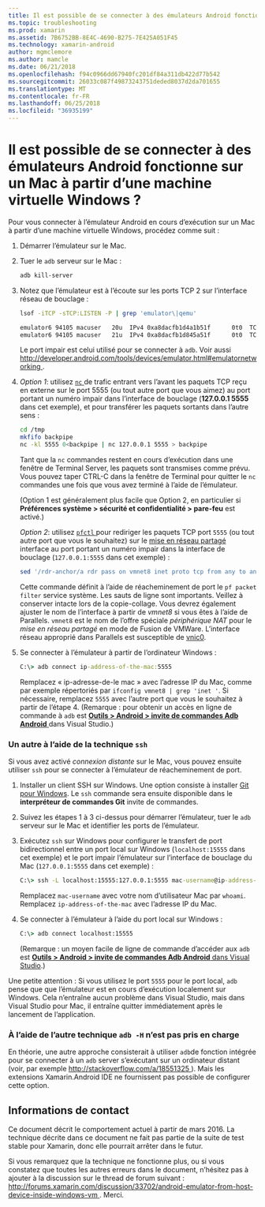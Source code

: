 ```yaml
---
title: Il est possible de se connecter à des émulateurs Android fonctionne sur un Mac à partir d’une machine virtuelle Windows ?
ms.topic: troubleshooting
ms.prod: xamarin
ms.assetid: 7B6752BB-8E4C-4690-B275-7E425A051F45
ms.technology: xamarin-android
author: mgmclemore
ms.author: mamcle
ms.date: 06/21/2018
ms.openlocfilehash: f94c0966dd67940fc201df84a311db422d77b542
ms.sourcegitcommit: 26033c087f49873243751deded8037d2da701655
ms.translationtype: MT
ms.contentlocale: fr-FR
ms.lasthandoff: 06/25/2018
ms.locfileid: "36935199"
---
```

# <a name="is-it-possible-to-connect-to-android-emulators-running-on-a-mac-from-a-windows-vm"></a>Il est possible de se connecter à des émulateurs Android fonctionne sur un Mac à partir d’une machine virtuelle Windows ?

Pour vous connecter à l’émulateur Android en cours d’exécution sur un Mac à partir d’une machine virtuelle Windows, procédez comme suit :

1.  Démarrer l’émulateur sur le Mac.

2.  Tuer le `adb` serveur sur le Mac :

    ```bash
    adb kill-server
    ```

3.  Notez que l’émulateur est à l’écoute sur les ports TCP 2 sur l’interface réseau de bouclage :

    ```bash
    lsof -iTCP -sTCP:LISTEN -P | grep 'emulator\|qemu'

    emulator6 94105 macuser   20u  IPv4 0xa8dacfb1d4a1b51f      0t0  TCP localhost:5555 (LISTEN)
    emulator6 94105 macuser   21u  IPv4 0xa8dacfb1d845a51f      0t0  TCP localhost:5554 (LISTEN)
    ```

    Le port impair est celui utilisé pour se connecter à `adb`. Voir aussi [ http://developer.android.com/tools/devices/emulator.html#emulatornetworking ](http://developer.android.com/tools/devices/emulator.html#emulatornetworking).

4.  _Option 1_: utilisez [ `nc` ](https://developer.apple.com/library/mac/documentation/Darwin/Reference/ManPages/man1/nc.1.html) de trafic entrant vers l’avant les paquets TCP reçu en externe sur le port 5555 (ou tout autre port que vous aimez) au port portant un numéro impair dans l’interface de bouclage (**127.0.0.1 5555** dans cet exemple), et pour transférer les paquets sortants dans l’autre sens :

    ```bash
    cd /tmp
    mkfifo backpipe
    nc -kl 5555 0<backpipe | nc 127.0.0.1 5555 > backpipe
    ```

    Tant que la `nc` commandes restent en cours d’exécution dans une fenêtre de Terminal Server, les paquets sont transmises comme prévu. Vous pouvez taper CTRL-C dans la fenêtre de Terminal pour quitter le `nc` commandes une fois que vous avez terminé à l’aide de l’émulateur.

    (Option 1 est généralement plus facile que Option 2, en particulier si **Préférences système > sécurité et confidentialité > pare-feu** est activé.) 

    _Option 2_: utilisez [ `pfctl` ](https://developer.apple.com/library/mac/documentation/Darwin/Reference/ManPages/man8/pfctl.8.html) pour rediriger les paquets TCP port `5555` (ou tout autre port que vous le souhaitez) sur le [mise en réseau partagé](http://kb.parallels.com/en/4948) interface au port portant un numéro impair dans la interface de bouclage (`127.0.0.1:5555` dans cet exemple) :

    ```bash
    sed '/rdr-anchor/a rdr pass on vmnet8 inet proto tcp from any to any port 5555 -> 127.0.0.1 port 5555' /etc/pf.conf | sudo pfctl -ef -
    ```

    Cette commande définit à l’aide de réacheminement de port le `pf packet filter` service système. Les sauts de ligne sont importants. Veillez à conserver intacte lors de la copie-collage. Vous devrez également ajuster le nom de l’interface à partir de *vmnet8* si vous êtes à l’aide de Parallels. `vmnet8` est le nom de l’offre spéciale *périphérique NAT* pour le *mise en réseau partagé* en mode de Fusion de VMWare. L’interface réseau approprié dans Parallels est susceptible de [vnic0](http://download.parallels.com/doc/psbm/en/Parallels_Server_Bare_Metal_Users_Guide/29258.htm).

5.  Se connecter à l’émulateur à partir de l’ordinateur Windows :

    ```cmd
    C:\> adb connect ip-address-of-the-mac:5555
    ```

    Remplacez « ip-adresse-de-le mac » avec l’adresse IP du Mac, comme par exemple répertoriés par `ifconfig vmnet8 | grep 'inet '`. Si nécessaire, remplacez `5555` avec l’autre port que vous le souhaitez à partir de l’étape 4\. (Remarque : pour obtenir un accès en ligne de commande à `adb` est [ **Outils > Android > invite de commandes Adb Android** ](~/cross-platform/troubleshooting/questions/version-logs.md#adb-logcat) dans Visual Studio.)

### <a name="alternate-technique-using-ssh"></a>Un autre à l’aide de la technique `ssh`

Si vous avez activé _connexion distante_ sur le Mac, vous pouvez ensuite utiliser `ssh` pour se connecter à l’émulateur de réacheminement de port.

1.  Installer un client SSH sur Windows. Une option consiste à installer [Git pour Windows](https://git-for-windows.github.io/). Le `ssh` commande sera ensuite disponible dans le **interpréteur de commandes Git** invite de commandes.

2.  Suivez les étapes 1 à 3 ci-dessus pour démarrer l’émulateur, tuer le `adb` serveur sur le Mac et identifier les ports de l’émulateur.

3.  Exécutez `ssh` sur Windows pour configurer le transfert de port bidirectionnel entre un port local sur Windows (`localhost:15555` dans cet exemple) et le port impair l’émulateur sur l’interface de bouclage du Mac (`127.0.0.1:5555` dans cet exemple) :

    ```cmd 
    C:\> ssh -L localhost:15555:127.0.0.1:5555 mac-username@ip-address-of-the-mac
    ```

    Remplacez `mac-username` avec votre nom d’utilisateur Mac par `whoami`. Remplacez `ip-address-of-the-mac` avec l’adresse IP du Mac.

4.  Se connecter à l’émulateur à l’aide du port local sur Windows :

    ```cmd
    C:\> adb connect localhost:15555
    ```

    (Remarque : un moyen facile de ligne de commande d’accéder aux `adb` est [ **Outils > Android > invite de commandes Adb Android** dans Visual Studio](~/cross-platform/troubleshooting/questions/version-logs.md#adb-logcat).)

Une petite attention : Si vous utilisez le port `5555` pour le port local, `adb` pense que que l’émulateur est en cours d’exécution localement sur Windows. Cela n’entraîne aucun problème dans Visual Studio, mais dans Visual Studio pour Mac, il entraîne quitter immédiatement après le lancement de l’application.

### <a name="alternate-technique-using-adb--h-is-not-yet-supported"></a>À l’aide de l’autre technique `adb -H` n’est pas pris en charge

En théorie, une autre approche consisterait à utiliser `adb`de fonction intégrée pour se connecter à un `adb` server s’exécutant sur un ordinateur distant (voir, par exemple [ http://stackoverflow.com/a/18551325 ](http://stackoverflow.com/a/18551325)).
Mais les extensions Xamarin.Android IDE ne fournissent pas possible de configurer cette option.

## <a name="contact-information"></a>Informations de contact

Ce document décrit le comportement actuel à partir de mars 2016. La technique décrite dans ce document ne fait pas partie de la suite de test stable pour Xamarin, donc elle pourrait arrêter dans le futur.

Si vous remarquez que la technique ne fonctionne plus, ou si vous constatez que toutes les autres erreurs dans le document, n’hésitez pas à ajouter à la discussion sur le thread de forum suivant : [ http://forums.xamarin.com/discussion/33702/android-emulator-from-host-device-inside-windows-vm ](http://forums.xamarin.com/discussion/33702/android-emulator-from-host-device-inside-windows-vm).
Merci.

